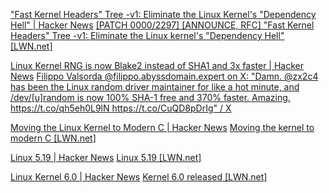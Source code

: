 
["Fast Kernel Headers" Tree -v1: Eliminate the Linux Kernel's "Dependency Hell" | Hacker News](https://news.ycombinator.com/item?id=29777048)
[[PATCH 0000/2297] [ANNOUNCE, RFC] "Fast Kernel Headers" Tree -v1: Eliminate the Linux kernel's "Dependency Hell" [LWN.net]](https://lwn.net/ml/linux-kernel/YdIfz+LMewetSaEB@gmail.com/)

[Linux Kernel RNG is now Blake2 instead of SHA1 and 3x faster | Hacker News](https://news.ycombinator.com/item?id=29742977)
[Filippo Valsorda @filippo.abyssdomain.expert on X: "Damn. @zx2c4 has been the Linux random driver maintainer for like a hot minute, and /dev/[u]random is now 100% SHA-1 free and 370% faster. Amazing. https://t.co/qh5eh0L9lN https://t.co/CuQD8pDrIg" / X](https://twitter.com/FiloSottile/status/1476698207413493766)

[Moving the Linux Kernel to Modern C | Hacker News](https://news.ycombinator.com/item?id=30459634)
[Moving the kernel to modern C [LWN.net]](https://lwn.net/Articles/885941/)

[Linux 5.19 | Hacker News](https://news.ycombinator.com/item?id=32303592)
[Linux 5.19 [LWN.net]](https://lwn.net/Articles/903033/)

[Linux Kernel 6.0 | Hacker News](https://news.ycombinator.com/item?id=33062252)
[Kernel 6.0 released [LWN.net]](https://lwn.net/Articles/910087/)
